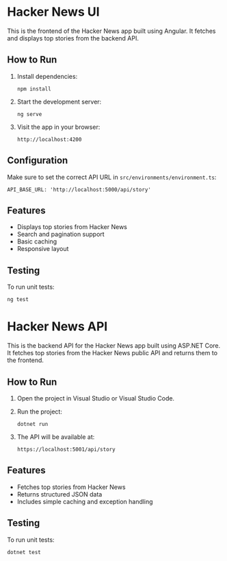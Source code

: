 # Hacker News UI

This is the frontend of the Hacker News app built using Angular. It fetches and displays top stories from the backend API.

## How to Run

1. Install dependencies:

   ```
   npm install
   ```

2. Start the development server:

   ```
   ng serve
   ```

3. Visit the app in your browser:

   ```
   http://localhost:4200
   ```

## Configuration

Make sure to set the correct API URL in `src/environments/environment.ts`:

```
API_BASE_URL: 'http://localhost:5000/api/story'
```

## Features

- Displays top stories from Hacker News
- Search and pagination support
- Basic caching
- Responsive layout

## Testing

To run unit tests:

```
ng test
```


# Hacker News API

This is the backend API for the Hacker News app built using ASP.NET Core. It fetches top stories from the Hacker News public API and returns them to the frontend.

## How to Run

1. Open the project in Visual Studio or Visual Studio Code.

2. Run the project:

   ```
   dotnet run
   ```

3. The API will be available at:

   ```
   https://localhost:5001/api/story
   ```

## Features

- Fetches top stories from Hacker News
- Returns structured JSON data
- Includes simple caching and exception handling

## Testing

To run unit tests:

```
dotnet test
```
